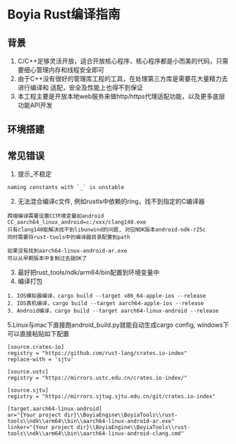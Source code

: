 # Boyia Rust编译指南
## 背景
1. C/C++足够灵活开放，适合开放核心程序，核心程序都是小而美的代码，只需要细心管理内存和线程安全即可
2. 由于C++没有很好的管理库工程的工具，在处理第三方库是需要花大量精力去进行编译和
适配，安全及性能上也得不到保证
3. 本工程主要是开放本地web服务来做http/https代理适配功能，以及更多底层功能API开发

## 环境搭建

## 常见错误

1. 提示_不稳定
```
naming constants with `_` is unstable
```
2. 无法混合编译c文件, 例如rustls中依赖的ring，找不到指定的C编译器
```
跨端编译需要设置CC环境变量如android
CC_aarch64_linux_android=c:/xxx/clang140.exe
只有clang140能解决找不到libunwind的问题, 对应NDK版本android-ndk-r25c
同时需要将rust-tools中的编译器目录配置到path

如果没有找到aarch64-linux-android-ar.exe
可以从早期版本中复制过去就OK了
```
3. 最好把rust_tools/ndk/arm64/bin配置到环境变量中
4. 编译打包
```
1. IOS模拟器编译，cargo build --target x86_64-apple-ios --release
2. IOS真机编译，cargo build --target aarch64-apple-ios --release
3. Android编译，cargo build --target aarch64-linux-android --release
```
5.Linux与mac下直接跑android_build.py就能自动生成cargo config, windows下可以直接粘贴如下配置
```
[source.crates-io]
registry = "https://github.com/rust-lang/crates.io-index"
replace-with = 'sjtu'

[source.ustc]
registry = "https://mirrors.ustc.edu.cn/crates.io-index/"

[source.sjtu]
registry = "https://mirrors.sjtug.sjtu.edu.cn/git/crates.io-index"

[target.aarch64-linux-android]
ar="{Your project dir}\\BoyiaEngine\\BoyiaTools\\rust-tools\\ndk\\arm64\\bin\\aarch64-linux-android-ar.exe"
linker="{Your project dir}\\BoyiaEngine\\BoyiaTools\\rust-tools\\ndk\\arm64\\bin\\aarch64-linux-android-clang.cmd"
```
